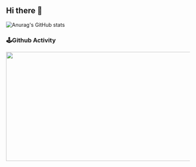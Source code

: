 ## Hi there 👋

<!--
**kubistar/kubistar** is a ✨ _special_ ✨ repository because its `README.md` (this file) appears on your GitHub profile.

Here are some ideas to get you started:

- 🔭 I’m currently working on ...
- 🌱 I’m currently learning ...
- 👯 I’m looking to collaborate on ...
- 🤔 I’m looking for help with ...
- 💬 Ask me about ...
- 📫 How to reach me: ...
- 😄 Pronouns: ...
- ⚡ Fun fact: ...
-->

![Anurag's GitHub stats](https://github-readme-stats.vercel.app/api?username=kubistar&show_icons=true&theme=transparent)


### 🕹️Github Activity
<a href="https://github.com/devxb/gitanimals">
<img
  src="https://render.gitanimals.org/farms/kubistar"
  width="600"
  height="300"
/>
</a>
